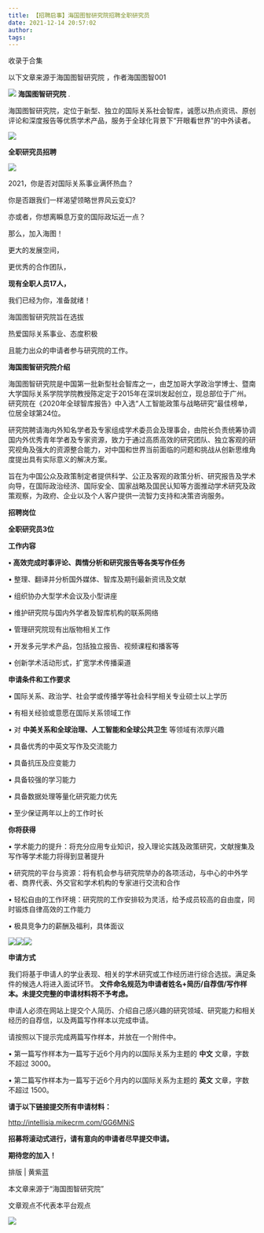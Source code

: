 ```yaml
---
title: 【招聘启事】海国图智研究院招聘全职研究员
date: 2021-12-14 20:57:02
author: 
tags: 
---
```



收录于合集

以下文章来源于海国图智研究院 ，作者海国图智001

![](/images/349/2.png) **海国图智研究院** .

海国图智研究院，定位于新型、独立的国际关系社会智库，诚愿以热点资讯、原创评论和深度报告等优质学术产品，服务于全球化背景下“开眼看世界”的中外读者。

![](/images/349/3.gif)

  

**全职研究员招聘**

  

  

![](/images/349/4.jpeg)

2021，你是否对国际关系事业满怀热血？

你是否跟我们一样渴望领略世界风云变幻?

亦或者，你想离瞬息万变的国际政坛近一点？  

那么，加入海图！

  

更大的发展空间，

更优秀的合作团队，

 **现有全职人员17人，**

我们已经为你，准备就绪！

  

海国图智研究院旨在选拔

热爱国际关系事业、态度积极

且能力出众的申请者参与研究院的工作。

  

 **海国图智研究院介绍**

海国图智研究院是中国第一批新型社会智库之一，由芝加哥大学政治学博士、暨南大学国际关系学院学院教授陈定定于2015年在深圳发起创立，现总部位于广州。研究院在《2020年全球智库报告》中入选“人工智能政策与战略研究”最佳榜单，位居全球第24位。

  

研究院聘请海内外知名学者及专家组成学术委员会及理事会，由院长负责统筹协调国内外优秀青年学者及专家资源，致力于通过高质高效的研究团队、独立客观的研究视角及强大的资源整合能力，对中国和世界当前面临的问题和挑战从创新思维角度提出具有实际意义的解决方案。

  

旨在为中国公众及政策制定者提供科学、公正及客观的政策分析、研究报告及学术向导，在国际政治经济、国际安全、国家战略及国民认知等方面推动学术研究及政策观察，为政府、企业以及个人客户提供一流智力支持和决策咨询服务。

  

 **招聘岗位**

  

 **全职研究员3位**

  

 **工作内容**

 **• 高效完成时事评论、舆情分析和研究报告等各类写作任务**

• 整理、翻译并分析国外媒体、智库及期刊最新资讯及文献

• 组织协办大型学术会议及小型讲座

• 维护研究院与国内外学者及智库机构的联系网络

• 管理研究院现有出版物相关工作

• 开发多元学术产品，包括独立报告、视频课程和播客等

• 创新学术活动形式，扩宽学术传播渠道

  

 **申请条件和工作要求**

• 国际关系、政治学、社会学或传播学等社会科学相关专业硕士以上学历

• 有相关经验或意愿在国际关系领域工作

• 对 **中美关系和全球治理、人工智能和全球公共卫生** 等领域有浓厚兴趣  

• 具备优秀的中英文写作及交流能力

• 具备抗压及应变能力

• 具备较强的学习能力

• 具备数据处理等量化研究能力优先

• 至少保证两年以上的工作时长

  

 **你将获得**

• 学术能力的提升：将充分应用专业知识，投入理论实践及政策研究，文献搜集及写作等学术能力将得到显著提升  

• 研究院的平台与资源：将有机会参与研究院举办的各项活动，与中心的中外学者、商界代表、外交官和学术机构的专家进行交流和合作

• 轻松自由的工作环境：研究院的工作安排较为灵活，给予成员较高的自由度，同时锻炼自律高效的工作能力

• 极具竞争力的薪酬及福利，具体面议

  

![](/images/349/5.jpeg)![](/images/349/6.jpeg)![](/images/349/7.jpeg)

  

 **申请方式**

  

我们将基于申请人的学业表现、相关的学术研究或工作经历进行综合选拔。满足条件的候选人将进入面试环节。
**文件命名规范为申请者姓名+简历/自荐信/写作样本。未提交完整的申请材料将不予考虑。**

  

申请人必须在网站上提交个人简历、介绍自己感兴趣的研究领域、研究能力和相关经历的自荐信，以及两篇写作样本以完成申请。

  

请按照以下提示完成两篇写作样本，并放在一个附件中。

• 第一篇写作样本为一篇写于近6个月内的以国际关系为主题的 **中文** 文章，字数不超过 3000。

• 第二篇写作样本为一篇写于近6个月内的以国际关系为主题的 **英文** 文章，字数不超过 1500。

  

 **请于以下链接提交所有申请材料：**

http://intellisia.mikecrm.com/GG6MNiS

  

 **招募将滚动式进行，请有意向的申请者尽早提交申请。**

 **期待您的加入！**

  

排版 | 黄紫蓝

本文章来源于“海国图智研究院”

文章观点不代表本平台观点  

![](/images/349/8.gif)

  

